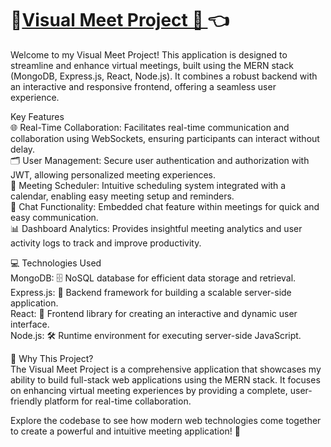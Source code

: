 # 📅[Visual Meet Project 🔗 ](https://visual-meet-ts.vercel.app) 👈 <br/>

Welcome to my Visual Meet Project! This application is designed to streamline and enhance virtual meetings, built using the MERN stack (MongoDB, Express.js, React, Node.js). It combines a robust backend with an interactive and responsive frontend, offering a seamless user experience. <br/>

Key Features <br/>
🌐 Real-Time Collaboration: Facilitates real-time communication and collaboration using WebSockets, ensuring participants can interact without delay. <br/>
🗂️ User Management: Secure user authentication and authorization with JWT, allowing personalized meeting experiences. <br/>
📅 Meeting Scheduler: Intuitive scheduling system integrated with a calendar, enabling easy meeting setup and reminders. <br/>
💬 Chat Functionality: Embedded chat feature within meetings for quick and easy communication. <br/>
📊 Dashboard Analytics: Provides insightful meeting analytics and user activity logs to track and improve productivity. <br/>


💻 Technologies Used <br/>
MongoDB: 🗄️ NoSQL database for efficient data storage and retrieval. <br/>
Express.js: 🚀 Backend framework for building a scalable server-side application. <br/>
React: 🎨 Frontend library for creating an interactive and dynamic user interface. <br/>
Node.js: 🛠️ Runtime environment for executing server-side JavaScript. <br/>


🤔 Why This Project? <br/>
The Visual Meet Project is a comprehensive application that showcases my ability to build full-stack web applications using the MERN stack. It focuses on enhancing virtual meeting experiences by providing a complete, user-friendly platform for real-time collaboration. <br/>

Explore the codebase to see how modern web technologies come together to create a powerful and intuitive meeting application! 🚀




